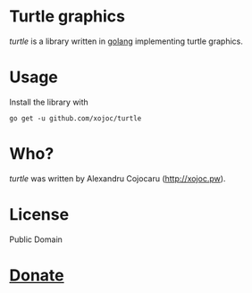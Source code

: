 # Turtle graphics
*turtle* is a library written in [golang](http://golang.org) implementing turtle graphics.

# Usage
Install the library with
```
go get -u github.com/xojoc/turtle
```

# Who?
*turtle* was written by Alexandru Cojocaru (http://xojoc.pw).

# License
Public Domain

# [Donate](http://xojoc.pw/donate.html)